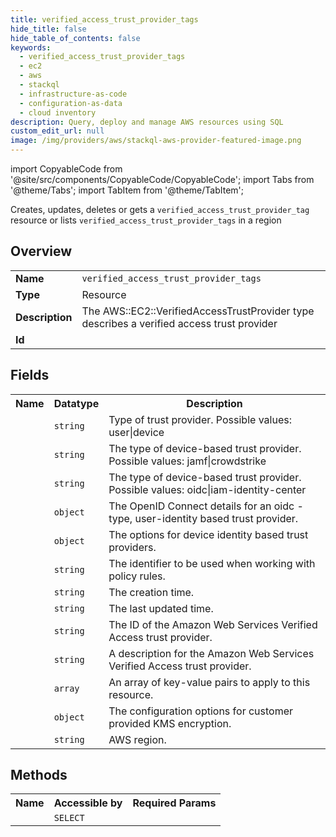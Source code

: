 ```yaml
---
title: verified_access_trust_provider_tags
hide_title: false
hide_table_of_contents: false
keywords:
  - verified_access_trust_provider_tags
  - ec2
  - aws
  - stackql
  - infrastructure-as-code
  - configuration-as-data
  - cloud inventory
description: Query, deploy and manage AWS resources using SQL
custom_edit_url: null
image: /img/providers/aws/stackql-aws-provider-featured-image.png
---
```


import CopyableCode from '@site/src/components/CopyableCode/CopyableCode';
import Tabs from '@theme/Tabs';
import TabItem from '@theme/TabItem';

Creates, updates, deletes or gets a <code>verified_access_trust_provider_tag</code> resource or lists <code>verified_access_trust_provider_tags</code> in a region

## Overview
<table><tbody>
<tr><td><b>Name</b></td><td><code>verified_access_trust_provider_tags</code></td></tr>
<tr><td><b>Type</b></td><td>Resource</td></tr>
<tr><td><b>Description</b></td><td>The AWS::EC2::VerifiedAccessTrustProvider type describes a verified access trust provider</td></tr>
<tr><td><b>Id</b></td><td><CopyableCode code="aws.ec2.verified_access_trust_provider_tags" /></td></tr>
</tbody></table>

## Fields
<table><tbody><tr><th>Name</th><th>Datatype</th><th>Description</th></tr><tr><td><CopyableCode code="trust_provider_type" /></td><td><code>string</code></td><td>Type of trust provider. Possible values: user|device</td></tr>
<tr><td><CopyableCode code="device_trust_provider_type" /></td><td><code>string</code></td><td>The type of device-based trust provider. Possible values: jamf|crowdstrike</td></tr>
<tr><td><CopyableCode code="user_trust_provider_type" /></td><td><code>string</code></td><td>The type of device-based trust provider. Possible values: oidc|iam-identity-center</td></tr>
<tr><td><CopyableCode code="oidc_options" /></td><td><code>object</code></td><td>The OpenID Connect details for an oidc -type, user-identity based trust provider.</td></tr>
<tr><td><CopyableCode code="device_options" /></td><td><code>object</code></td><td>The options for device identity based trust providers.</td></tr>
<tr><td><CopyableCode code="policy_reference_name" /></td><td><code>string</code></td><td>The identifier to be used when working with policy rules.</td></tr>
<tr><td><CopyableCode code="creation_time" /></td><td><code>string</code></td><td>The creation time.</td></tr>
<tr><td><CopyableCode code="last_updated_time" /></td><td><code>string</code></td><td>The last updated time.</td></tr>
<tr><td><CopyableCode code="verified_access_trust_provider_id" /></td><td><code>string</code></td><td>The ID of the Amazon Web Services Verified Access trust provider.</td></tr>
<tr><td><CopyableCode code="description" /></td><td><code>string</code></td><td>A description for the Amazon Web Services Verified Access trust provider.</td></tr>
<tr><td><CopyableCode code="tags" /></td><td><code>array</code></td><td>An array of key-value pairs to apply to this resource.</td></tr>
<tr><td><CopyableCode code="sse_specification" /></td><td><code>object</code></td><td>The configuration options for customer provided KMS encryption.</td></tr>
<tr><td><CopyableCode code="region" /></td><td><code>string</code></td><td>AWS region.</td></tr>
</tbody></table>

## Methods

<table><tbody>
  <tr>
    <th>Name</th>
    <th>Accessible by</th>
    <th>Required Params</th>
  </tr>
  <tr>
    <td><CopyableCode code="view" /></td>
    <td><code>SELECT</code></td>
    <td><CopyableCode code="region" /></td>
  </tr>
</tbody></table>








